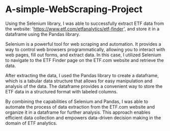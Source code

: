 # A-simple-WebScraping-Project

Using the Selenium library, I was able to successfully extract ETF data from the website: 'https://www.etf.com/etfanalytics/etf-finder', and store it in a dataframe using the Pandas library.

Selenium is a powerful tool for web scraping and automation. It provides a way to control web browsers programmatically, allowing you to interact with web pages, fill out forms, and extract data. In this case, I utilized Selenium to navigate to the ETF Finder page on the ETF.com website and retrieve the data.

After extracting the data, I used the Pandas library to create a dataframe, which is a tabular data structure that allows for easy manipulation and analysis of the data. The dataframe provides a convenient way to store the ETF data in a structured format with labeled columns.

By combining the capabilities of Selenium and Pandas, I was able to automate the process of data extraction from the ETF.com website and organize it in a dataframe for further analysis. This approach enables efficient data collection and empowers data-driven decision making in the domain of ETF analytics.
